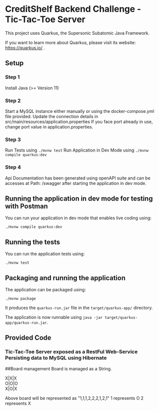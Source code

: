 # CreditShelf Backend Challenge - Tic-Tac-Toe Server

This project uses Quarkus, the Supersonic Subatomic Java Framework.

If you want to learn more about Quarkus, please visit its website: https://quarkus.io/ .

## Setup

### Step 1
Install Java (>= Version 11)

### Step 2
Start a MySQL instance either manually or using the docker-compose.yml file provided.
Update the connection details in src/main/resources/application.properties
If you face port already in use, change port value in application.properties.
### Step 3
Run Tests using ```./mvnw test```
Run Application in Dev Mode using ```./mvnw compile quarkus:dev```

### Step 4
Api Documentation has been generated using openAPI suite and can be accesses at Path: /swagger
after starting the application in dev mode.

## Running the application in dev mode for testing with Postman

You can run your application in dev mode that enables live coding using:
```shell script
./mvnw compile quarkus:dev
```

## Running the tests

You can run the application tests using:
```shell script
./mvnw test
```

## Packaging and running the application

The application can be packaged using:
```shell script
./mvnw package
```
It produces the `quarkus-run.jar` file in the `target/quarkus-app/` directory.

The application is now runnable using `java -jar target/quarkus-app/quarkus-run.jar`.

## Provided Code

### Tic-Tac-Toe Server exposed as a RestFul Web-Service Persisting data to MySQL using Hibernate

##Board management
Board is managed as a String.

X|X|X\
O|O|O\
X|O|X

Above board will be represented as "1,1,1,2,2,2,1,2,1"
1 represents O
2 represents X
